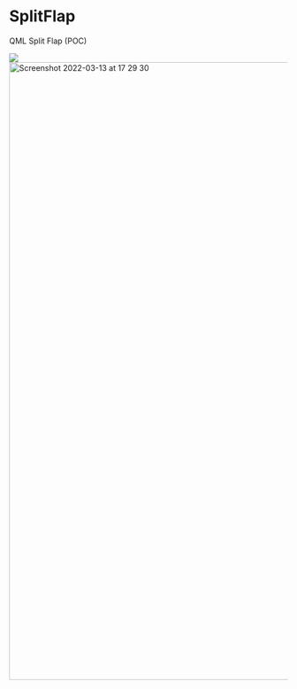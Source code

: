 # SplitFlap
QML Split Flap (POC)

<a href="https://www.codefactor.io/repository/github/johanremilien/SplitFlap" alt="codefactor">
   <img src="https://www.codefactor.io/repository/github/johanremilien/SplitFlap/badge"/>
</a>

<img width="1116" alt="Screenshot 2022-03-13 at 17 29 30" src="https://user-images.githubusercontent.com/15193153/158069883-e26a70fc-400b-43be-851c-bc5abe44db3f.png">
